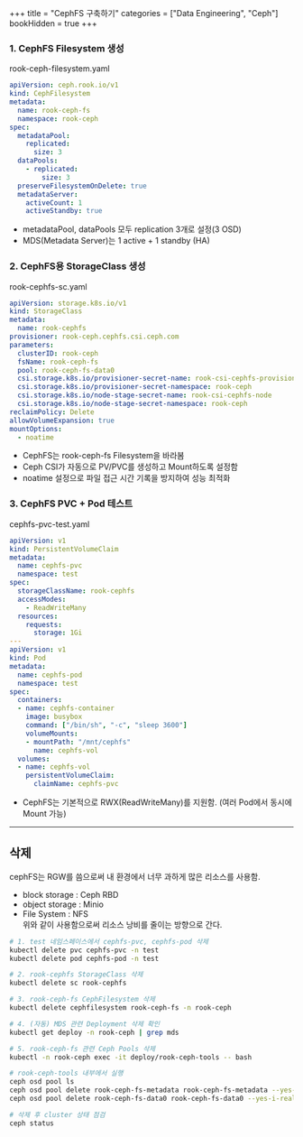 +++
title = "CephFS 구축하기"
categories = ["Data Engineering", "Ceph"]
bookHidden = true
+++

### 1. CephFS Filesystem 생성
rook-ceph-filesystem.yaml
```yaml
apiVersion: ceph.rook.io/v1
kind: CephFilesystem
metadata:
  name: rook-ceph-fs
  namespace: rook-ceph
spec:
  metadataPool:
    replicated:
      size: 3
  dataPools:
    - replicated:
        size: 3
  preserveFilesystemOnDelete: true
  metadataServer:
    activeCount: 1
    activeStandby: true
```
- metadataPool, dataPools 모두 replication 3개로 설정(3 OSD)
- MDS(Metadata Server)는 1 active + 1 standby (HA)


### 2. CephFS용 StorageClass 생성
rook-cephfs-sc.yaml
```yaml
apiVersion: storage.k8s.io/v1
kind: StorageClass
metadata:
  name: rook-cephfs
provisioner: rook-ceph.cephfs.csi.ceph.com
parameters:
  clusterID: rook-ceph
  fsName: rook-ceph-fs
  pool: rook-ceph-fs-data0
  csi.storage.k8s.io/provisioner-secret-name: rook-csi-cephfs-provisioner
  csi.storage.k8s.io/provisioner-secret-namespace: rook-ceph
  csi.storage.k8s.io/node-stage-secret-name: rook-csi-cephfs-node
  csi.storage.k8s.io/node-stage-secret-namespace: rook-ceph
reclaimPolicy: Delete
allowVolumeExpansion: true
mountOptions:
  - noatime
```
- CephFS는 rook-ceph-fs Filesystem을 바라봄
- Ceph CSI가 자동으로 PV/PVC를 생성하고 Mount하도록 설정함
- noatime 설정으로 파일 접근 시간 기록을 방지하여 성능 최적화


### 3. CephFS PVC + Pod 테스트
cephfs-pvc-test.yaml
```yaml
apiVersion: v1
kind: PersistentVolumeClaim
metadata:
  name: cephfs-pvc
  namespace: test
spec:
  storageClassName: rook-cephfs
  accessModes:
    - ReadWriteMany
  resources:
    requests:
      storage: 1Gi
---
apiVersion: v1
kind: Pod
metadata:
  name: cephfs-pod
  namespace: test
spec:
  containers:
  - name: cephfs-container
    image: busybox
    command: ["/bin/sh", "-c", "sleep 3600"]
    volumeMounts:
    - mountPath: "/mnt/cephfs"
      name: cephfs-vol
  volumes:
  - name: cephfs-vol
    persistentVolumeClaim:
      claimName: cephfs-pvc
```
- CephFS는 기본적으로 RWX(ReadWriteMany)를 지원함. (여러 Pod에서 동시에 Mount 가능)


---
## 삭제
cephFS는 RGW를 씀으로써 내 환경에서 너무 과하게 많은 리소스를 사용함.
- block storage : Ceph RBD
- object storage : Minio
- File System : NFS  
위와 같이 사용함으로써 리소스 낭비를 줄이는 방향으로 간다.

```sh
# 1. test 네임스페이스에서 cephfs-pvc, cephfs-pod 삭제
kubectl delete pvc cephfs-pvc -n test
kubectl delete pod cephfs-pod -n test

# 2. rook-cephfs StorageClass 삭제
kubectl delete sc rook-cephfs

# 3. rook-ceph-fs CephFilesystem 삭제
kubectl delete cephfilesystem rook-ceph-fs -n rook-ceph

# 4. (자동) MDS 관련 Deployment 삭제 확인
kubectl get deploy -n rook-ceph | grep mds

# 5. rook-ceph-fs 관련 Ceph Pools 삭제
kubectl -n rook-ceph exec -it deploy/rook-ceph-tools -- bash

# rook-ceph-tools 내부에서 실행
ceph osd pool ls
ceph osd pool delete rook-ceph-fs-metadata rook-ceph-fs-metadata --yes-i-really-really-mean-it
ceph osd pool delete rook-ceph-fs-data0 rook-ceph-fs-data0 --yes-i-really-really-mean-it

# 삭제 후 cluster 상태 점검
ceph status
```
